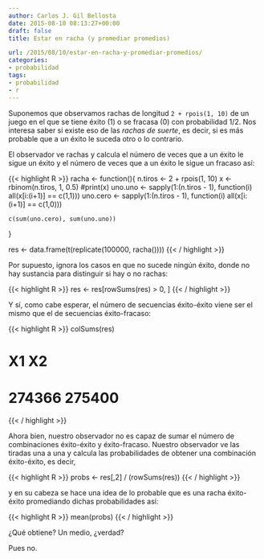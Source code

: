 ```yaml
---
author: Carlos J. Gil Bellosta
date: 2015-08-10 08:13:27+00:00
draft: false
title: Estar en racha (y promediar promedios)

url: /2015/08/10/estar-en-racha-y-promediar-promedios/
categories:
- probabilidad
tags:
- probabilidad
- r
---
```


Suponemos que observamos rachas de longitud `2 + rpois(1, 10)` de un juego en el que se tiene éxito (1) o se fracasa (0) con probabilidad 1/2. Nos interesa saber si existe eso de las _rachas de suerte_, es decir, si es más probable que a un éxito le suceda otro o lo contrario.

El observador ve rachas y calcula el número de veces que a un éxito le sigue un éxito y el número de veces que a un éxito le sigue un fracaso así:

{{< highlight R >}}
racha <- function(){
    n.tiros <- 2 + rpois(1, 10)
    x <- rbinom(n.tiros, 1, 0.5)
    #print(x)
    uno.uno  <- sapply(1:(n.tiros - 1),
                        function(i) all(x[i:(i+1)] == c(1,1)))
    uno.cero <- sapply(1:(n.tiros - 1),
                        function(i) all(x[i:(i+1)] == c(1,0)))

    c(sum(uno.cero), sum(uno.uno))
}

res <- data.frame(t(replicate(100000, racha())))
{{< / highlight >}}

Por supuesto, ignora los casos en que no sucede ningún éxito, donde no hay sustancia para distinguir si hay o no rachas:

{{< highlight R >}}
res <- res[rowSums(res) > 0, ]
{{< / highlight >}}

Y sí, como cabe esperar, el número de secuencias éxito-éxito viene ser el mismo que el de secuencias éxito-fracaso:

{{< highlight R >}}
colSums(res)
#    X1     X2
# 274366 275400
{{< / highlight >}}

Ahora bien, nuestro observador no es capaz de sumar el número de combinaciones éxito-éxito y éxito-fracaso. Nuestro observador ve las tiradas una a una y calcula las probabilidades de obtener una combinación éxito-éxito, es decir,

{{< highlight R >}}
probs <- res[,2] / (rowSums(res))
{{< / highlight >}}

y en su cabeza se hace una idea de lo probable que es una racha éxito-éxito promediando dichas probabilidades así:

{{< highlight R >}}
mean(probs)
{{< / highlight >}}

¿Qué obtiene? Un medio, ¿verdad?

Pues no.
